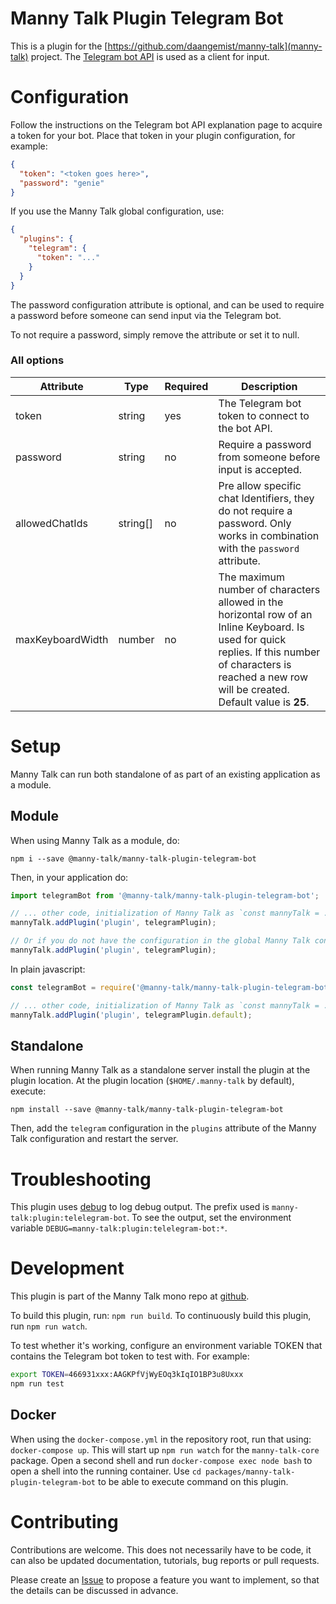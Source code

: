 # Manny Talk Plugin Telegram Bot

This is a plugin for the [https://github.com/daangemist/manny-talk](manny-talk)
project. The [Telegram bot API](https://core.telegram.org/bots/api) is used as a client for input.

# Configuration

Follow the instructions on the Telegram bot API explanation page to acquire a token for your bot. Place that token in your plugin configuration, for example:

```json
{
  "token": "<token goes here>",
  "password": "genie"
}
```

If you use the Manny Talk global configuration, use:

```json
{
  "plugins": {
    "telegram": {
      "token": "..."
    }
  }
}
```

The password configuration attribute is optional, and can be used to require a password
before someone can send input via the Telegram bot.

To not require a password, simply remove the attribute or set it to null.

### All options

| Attribute        | Type     | Required | Description                                                                                                                                                                                                  |
| ---------------- | -------- | -------- | ------------------------------------------------------------------------------------------------------------------------------------------------------------------------------------------------------------ |
| token            | string   | yes      | The Telegram bot token to connect to the bot API.                                                                                                                                                            |
| password         | string   | no       | Require a password from someone before input is accepted.                                                                                                                                                    |
| allowedChatIds   | string[] | no       | Pre allow specific chat Identifiers, they do not require a password. Only works in combination with the `password` attribute.                                                                                |
| maxKeyboardWidth | number   | no       | The maximum number of characters allowed in the horizontal row of an Inline Keyboard. Is used for quick replies. If this number of characters is reached a new row will be created. Default value is **25**. |

# Setup

Manny Talk can run both standalone of as part of an existing application as a module.

## Module

When using Manny Talk as a module, do:

    npm i --save @manny-talk/manny-talk-plugin-telegram-bot

Then, in your application do:

```typescript
import telegramBot from '@manny-talk/manny-talk-plugin-telegram-bot';

// ... other code, initialization of Manny Talk as `const mannyTalk = ...`
mannyTalk.addPlugin('plugin', telegramPlugin);

// Or if you do not have the configuration in the global Manny Talk configuration at initialization:
mannyTalk.addPlugin('plugin', telegramPlugin);
```

In plain javascript:

```javascript
const telegramBot = require('@manny-talk/manny-talk-plugin-telegram-bot');

// ... other code, initialization of Manny Talk as `const mannyTalk = .
mannyTalk.addPlugin('plugin', telegramPlugin.default);
```

## Standalone

When running Manny Talk as a standalone server install the plugin at the
plugin location. At the plugin location (`$HOME/.manny-talk` by default), execute:

    npm install --save @manny-talk/manny-talk-plugin-telegram-bot

Then, add the `telegram` configuration in the `plugins` attribute of
the Manny Talk configuration and restart the server.

# Troubleshooting

This plugin uses [debug](https://www.npmjs.com/package/debug) to log
debug output. The prefix used is `manny-talk:plugin:telelegram-bot`. To see
the output, set the environment variable `DEBUG=manny-talk:plugin:telelegram-bot:*`.

# Development

This plugin is part of the Manny Talk mono repo at [github](https://github.com/daangemist/manny-talk).

To build this plugin, run: `npm run build`. To continuously build this plugin, run `npm run watch`.

To test whether it's working, configure an environment variable TOKEN that contains
the Telegram bot token to test with. For example:

```bash
export TOKEN=466931xxx:AAGKPfVjWyEOq3kIqIO1BP3u8Uxxx
npm run test
```

## Docker

When using the `docker-compose.yml` in the repository root, run that using: `docker-compose up`.
This will start up `npm run watch` for the `manny-talk-core` package. Open a second shell and run
`docker-compose exec node bash` to open a shell into the running container. Use
`cd packages/manny-talk-plugin-telegram-bot` to be able to execute command on this plugin.

# Contributing

Contributions are welcome. This does not necessarily have to be code, it can also be updated documentation, tutorials, bug reports or pull requests.

Please create an [Issue](https://github.com/daangemist/manny-talk/issues/new/choose) to propose a feature you want to implement, so that the details can be discussed in advance.
